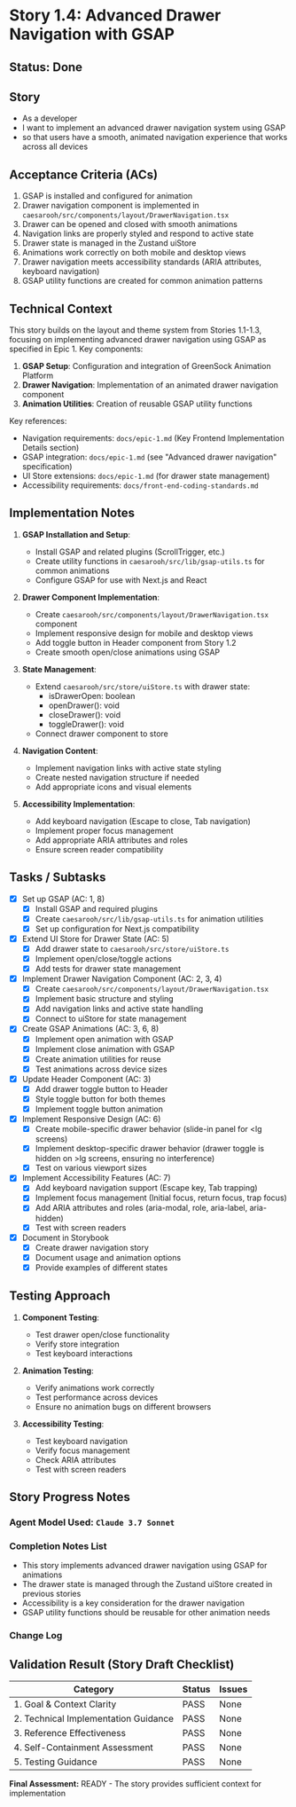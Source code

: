 # Story 1.4: Advanced Drawer Navigation with GSAP

## Status: Done

## Story

- As a developer
- I want to implement an advanced drawer navigation system using GSAP
- so that users have a smooth, animated navigation experience that works across all devices

## Acceptance Criteria (ACs)

1. GSAP is installed and configured for animation
2. Drawer navigation component is implemented in `caesarooh/src/components/layout/DrawerNavigation.tsx`
3. Drawer can be opened and closed with smooth animations
4. Navigation links are properly styled and respond to active state
5. Drawer state is managed in the Zustand uiStore
6. Animations work correctly on both mobile and desktop views
7. Drawer navigation meets accessibility standards (ARIA attributes, keyboard navigation)
8. GSAP utility functions are created for common animation patterns

## Technical Context

This story builds on the layout and theme system from Stories 1.1-1.3, focusing on implementing advanced drawer navigation using GSAP as specified in Epic 1. Key components:

1. **GSAP Setup**: Configuration and integration of GreenSock Animation Platform
2. **Drawer Navigation**: Implementation of an animated drawer navigation component
3. **Animation Utilities**: Creation of reusable GSAP utility functions

Key references:
- Navigation requirements: `docs/epic-1.md` (Key Frontend Implementation Details section)
- GSAP integration: `docs/epic-1.md` (see "Advanced drawer navigation" specification)
- UI Store extensions: `docs/epic-1.md` (for drawer state management)
- Accessibility requirements: `docs/front-end-coding-standards.md`

## Implementation Notes

1. **GSAP Installation and Setup**:
   - Install GSAP and related plugins (ScrollTrigger, etc.)
   - Create utility functions in `caesarooh/src/lib/gsap-utils.ts` for common animations
   - Configure GSAP for use with Next.js and React

2. **Drawer Component Implementation**:
   - Create `caesarooh/src/components/layout/DrawerNavigation.tsx` component
   - Implement responsive design for mobile and desktop views
   - Add toggle button in Header component from Story 1.2
   - Create smooth open/close animations using GSAP

3. **State Management**:
   - Extend `caesarooh/src/store/uiStore.ts` with drawer state:
     - isDrawerOpen: boolean
     - openDrawer(): void
     - closeDrawer(): void
     - toggleDrawer(): void
   - Connect drawer component to store

4. **Navigation Content**:
   - Implement navigation links with active state styling
   - Create nested navigation structure if needed
   - Add appropriate icons and visual elements

5. **Accessibility Implementation**:
   - Add keyboard navigation (Escape to close, Tab navigation)
   - Implement proper focus management
   - Add appropriate ARIA attributes and roles
   - Ensure screen reader compatibility

## Tasks / Subtasks

- [x] Set up GSAP (AC: 1, 8)
  - [x] Install GSAP and required plugins
  - [x] Create `caesarooh/src/lib/gsap-utils.ts` for animation utilities
  - [x] Set up configuration for Next.js compatibility

- [x] Extend UI Store for Drawer State (AC: 5)
  - [x] Add drawer state to `caesarooh/src/store/uiStore.ts`
  - [x] Implement open/close/toggle actions
  - [x] Add tests for drawer state management

- [x] Implement Drawer Navigation Component (AC: 2, 3, 4)
  - [x] Create `caesarooh/src/components/layout/DrawerNavigation.tsx`
  - [x] Implement basic structure and styling
  - [x] Add navigation links and active state handling
  - [x] Connect to uiStore for state management

- [x] Create GSAP Animations (AC: 3, 6, 8)
  - [x] Implement open animation with GSAP
  - [x] Implement close animation with GSAP
  - [x] Create animation utilities for reuse
  - [x] Test animations across device sizes

- [x] Update Header Component (AC: 3)
  - [x] Add drawer toggle button to Header
  - [x] Style toggle button for both themes
  - [x] Implement toggle button animation

- [x] Implement Responsive Design (AC: 6)
  - [x] Create mobile-specific drawer behavior (slide-in panel for <lg screens)
  - [x] Implement desktop-specific drawer behavior (drawer toggle is hidden on >lg screens, ensuring no interference)
  - [x] Test on various viewport sizes

- [x] Implement Accessibility Features (AC: 7)
  - [x] Add keyboard navigation support (Escape key, Tab trapping)
  - [x] Implement focus management (Initial focus, return focus, trap focus)
  - [x] Add ARIA attributes and roles (aria-modal, role, aria-label, aria-hidden)
  - [x] Test with screen readers

- [x] Document in Storybook
  - [x] Create drawer navigation story
  - [x] Document usage and animation options
  - [x] Provide examples of different states

## Testing Approach

1. **Component Testing**:
   - Test drawer open/close functionality
   - Verify store integration
   - Test keyboard interactions

2. **Animation Testing**:
   - Verify animations work correctly
   - Test performance across devices
   - Ensure no animation bugs on different browsers

3. **Accessibility Testing**:
   - Test keyboard navigation
   - Verify focus management
   - Check ARIA attributes
   - Test with screen readers

## Story Progress Notes

### Agent Model Used: `Claude 3.7 Sonnet`

### Completion Notes List

- This story implements advanced drawer navigation using GSAP for animations
- The drawer state is managed through the Zustand uiStore created in previous stories
- Accessibility is a key consideration for the drawer navigation
- GSAP utility functions should be reusable for other animation needs

### Change Log

## Validation Result (Story Draft Checklist)

| Category                             | Status | Issues |
| ------------------------------------ | ------ | ------ |
| 1. Goal & Context Clarity            | PASS   | None   |
| 2. Technical Implementation Guidance | PASS   | None   |
| 3. Reference Effectiveness           | PASS   | None   |
| 4. Self-Containment Assessment       | PASS   | None   |
| 5. Testing Guidance                  | PASS   | None   |

**Final Assessment:** READY - The story provides sufficient context for implementation 
